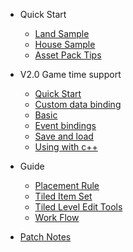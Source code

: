 * Quick Start

  * [Land Sample](./QuickStart/LandSample)
  * [House Sample](./QuickStart/HouseSample)
  * [Asset Pack Tips](./QuickStart/AssetPackTips)

* V2.0 Game time support
  * [Quick Start](./GameTime/QuickStart)
  * [Custom data binding](./GameTime/CustomData)
  * [Basic](./GameTime/Basic)
  * [Event bindings](./GameTime/Events)
  * [Save and load](./GameTime/SaveLoad)
  * [Using with c++](./GameTime/C++)

* Guide  

  * [Placement Rule](./Guide/PlacementRule)
  * [Tiled Item Set](./Guide/TiledItemSet)
  * [Tiled Level Edit Tools](./Guide/TiledLevelEditTools)
  * [Work Flow](./Guide/WorkFlow)

* [Patch Notes](./PatchNotes)
